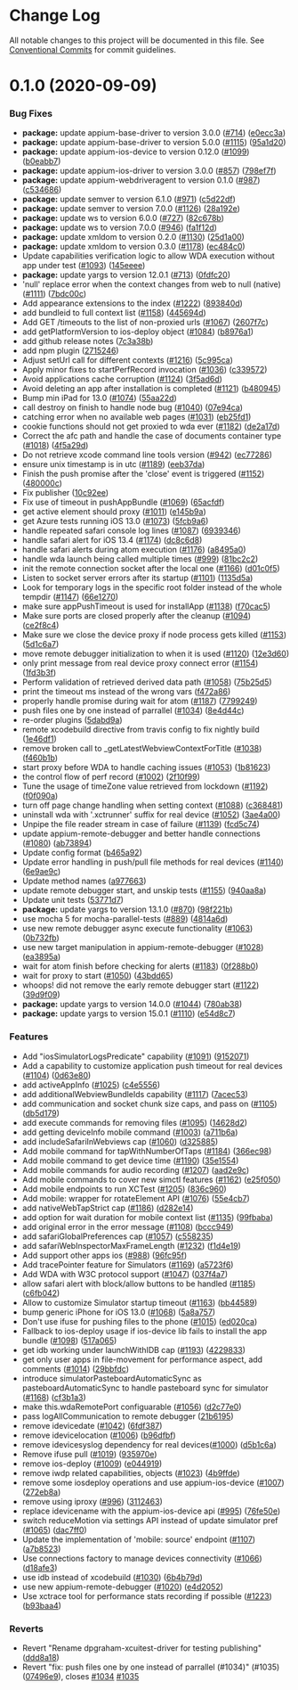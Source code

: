 # Change Log

All notable changes to this project will be documented in this file.
See [Conventional Commits](https://conventionalcommits.org) for commit guidelines.

# 0.1.0 (2020-09-09)


### Bug Fixes

* **package:** update appium-base-driver to version 3.0.0 ([#714](https://github.com/appium/appium-xcuitest-driver/issues/714)) ([e0ecc3a](https://github.com/appium/appium-xcuitest-driver/commit/e0ecc3ac482af5ee4987187bcb9618302be07d50))
* **package:** update appium-base-driver to version 5.0.0 ([#1115](https://github.com/appium/appium-xcuitest-driver/issues/1115)) ([95a1d20](https://github.com/appium/appium-xcuitest-driver/commit/95a1d203444af225459d19ec49bc96cfa95db221))
* **package:** update appium-ios-device to version 0.12.0 ([#1099](https://github.com/appium/appium-xcuitest-driver/issues/1099)) ([b0eabb7](https://github.com/appium/appium-xcuitest-driver/commit/b0eabb71c70f500383f7ebb8dabd9aaa8e8c0adb))
* **package:** update appium-ios-driver to version 3.0.0 ([#857](https://github.com/appium/appium-xcuitest-driver/issues/857)) ([798ef7f](https://github.com/appium/appium-xcuitest-driver/commit/798ef7f3d055c4aeebd4a515ce15910edbc05327))
* **package:** update appium-webdriveragent to version 0.1.0 ([#987](https://github.com/appium/appium-xcuitest-driver/issues/987)) ([c534686](https://github.com/appium/appium-xcuitest-driver/commit/c534686dbb17a50f990005db8b2ddb07614fb6df))
* **package:** update semver to version 6.1.0 ([#971](https://github.com/appium/appium-xcuitest-driver/issues/971)) ([c5d22df](https://github.com/appium/appium-xcuitest-driver/commit/c5d22df710a85fc57a181c9c67f85c4a79c3c3ea))
* **package:** update semver to version 7.0.0 ([#1126](https://github.com/appium/appium-xcuitest-driver/issues/1126)) ([28a192e](https://github.com/appium/appium-xcuitest-driver/commit/28a192eb7929712f4855f414edf9f5f3f092c797))
* **package:** update ws to version 6.0.0 ([#727](https://github.com/appium/appium-xcuitest-driver/issues/727)) ([82c678b](https://github.com/appium/appium-xcuitest-driver/commit/82c678be4dc50269d6166359395d336ff5b46270))
* **package:** update ws to version 7.0.0 ([#946](https://github.com/appium/appium-xcuitest-driver/issues/946)) ([fa1f12d](https://github.com/appium/appium-xcuitest-driver/commit/fa1f12d345bb4e1fab8eae24ee3cedf685d87977))
* **package:** update xmldom to version 0.2.0 ([#1130](https://github.com/appium/appium-xcuitest-driver/issues/1130)) ([25d1a00](https://github.com/appium/appium-xcuitest-driver/commit/25d1a00eb367c4648ac3d1172cf8e1cd314e6fa8))
* **package:** update xmldom to version 0.3.0 ([#1178](https://github.com/appium/appium-xcuitest-driver/issues/1178)) ([ec484c0](https://github.com/appium/appium-xcuitest-driver/commit/ec484c0be1b64b8bf283526c7ea61e794163b6ab))
* Update capabilities verification logic to allow WDA execution without app under test ([#1093](https://github.com/appium/appium-xcuitest-driver/issues/1093)) ([145eeee](https://github.com/appium/appium-xcuitest-driver/commit/145eeee2ddeb86ec9b66f19f98cf5f0d95d3e667))
* **package:** update yargs to version 12.0.1 ([#713](https://github.com/appium/appium-xcuitest-driver/issues/713)) ([0fdfc20](https://github.com/appium/appium-xcuitest-driver/commit/0fdfc204e96a13187feb8d3f63685fa6ee20382e))
* 'null' replace error when the context changes from web to null (native) ([#1111](https://github.com/appium/appium-xcuitest-driver/issues/1111)) ([7bdc00c](https://github.com/appium/appium-xcuitest-driver/commit/7bdc00caf0efa1a2d783fc357ad0beb6e2f03930))
* Add appearance extensions to the index ([#1222](https://github.com/appium/appium-xcuitest-driver/issues/1222)) ([893840d](https://github.com/appium/appium-xcuitest-driver/commit/893840dda55f51413f40dac7a4863239b0847cad))
* add bundleid to full context list ([#1158](https://github.com/appium/appium-xcuitest-driver/issues/1158)) ([445694d](https://github.com/appium/appium-xcuitest-driver/commit/445694d2f7ccf2b546ab99dceceee3cd41a744ed))
* Add GET /timeouts to the list of non-proxied urls ([#1067](https://github.com/appium/appium-xcuitest-driver/issues/1067)) ([2607f7c](https://github.com/appium/appium-xcuitest-driver/commit/2607f7c0bc976639a326ba772646191d5ea12e40))
* add getPlatformVersion to ios-deploy object ([#1084](https://github.com/appium/appium-xcuitest-driver/issues/1084)) ([b8976a1](https://github.com/appium/appium-xcuitest-driver/commit/b8976a1a5aabd41fb27d98f66808526cab084329))
* add github release notes ([7c3a38b](https://github.com/appium/appium-xcuitest-driver/commit/7c3a38bb73cc5a5ae9f00505daab7de962350f99))
* add npm plugin ([2715246](https://github.com/appium/appium-xcuitest-driver/commit/2715246ed799a992f479e4c53fa5bd0c3885ca85))
* Adjust setUrl call for different contexts ([#1216](https://github.com/appium/appium-xcuitest-driver/issues/1216)) ([5c995ca](https://github.com/appium/appium-xcuitest-driver/commit/5c995ca973e7568adb0da6f2a6a6e8f7443e2e79))
* Apply minor fixes to startPerfRecord invocation ([#1036](https://github.com/appium/appium-xcuitest-driver/issues/1036)) ([c339572](https://github.com/appium/appium-xcuitest-driver/commit/c339572f990c3a1dcb66773d6d2d8f159147b206))
* Avoid applications cache corruption ([#1124](https://github.com/appium/appium-xcuitest-driver/issues/1124)) ([3f5ad6d](https://github.com/appium/appium-xcuitest-driver/commit/3f5ad6d47b66fe24a3748972fbed1573a7f18f56))
* Avoid deleting an app after installation is completed ([#1121](https://github.com/appium/appium-xcuitest-driver/issues/1121)) ([b480945](https://github.com/appium/appium-xcuitest-driver/commit/b48094536732cf44a0592351f4af6705771e8a09))
* Bump min iPad for 13.0 ([#1074](https://github.com/appium/appium-xcuitest-driver/issues/1074)) ([55aa22d](https://github.com/appium/appium-xcuitest-driver/commit/55aa22da21afd345eaaa19716b9edb5f73f426f8))
* call destroy on finish to handle node bug ([#1040](https://github.com/appium/appium-xcuitest-driver/issues/1040)) ([07e94ca](https://github.com/appium/appium-xcuitest-driver/commit/07e94ca729dcc3d0a8efb7bea1833d33b47ef3b7))
* catching error when no available web pages ([#1031](https://github.com/appium/appium-xcuitest-driver/issues/1031)) ([eb25fd1](https://github.com/appium/appium-xcuitest-driver/commit/eb25fd15256ffdae31ae2333eb2588a53ce9b110))
* cookie functions should not get proxied to wda ever ([#1182](https://github.com/appium/appium-xcuitest-driver/issues/1182)) ([de2a17d](https://github.com/appium/appium-xcuitest-driver/commit/de2a17d5bcbab25859e6c9b3a79aef722493e39c))
* Correct the afc path and handle the case of documents container type ([#1018](https://github.com/appium/appium-xcuitest-driver/issues/1018)) ([4f5a29d](https://github.com/appium/appium-xcuitest-driver/commit/4f5a29d7d32a401786515999c47daf2c68196bcf))
* Do not retrieve xcode command line tools version ([#942](https://github.com/appium/appium-xcuitest-driver/issues/942)) ([ec77286](https://github.com/appium/appium-xcuitest-driver/commit/ec772862be25a367fc4ed50e3f3750a30af7c0f0))
* ensure unix timestamp is in utc ([#1189](https://github.com/appium/appium-xcuitest-driver/issues/1189)) ([eeb37da](https://github.com/appium/appium-xcuitest-driver/commit/eeb37daf4c2012ea29bc19dbb6206a55aa6dfe63))
* Finish the push promise after the 'close' event is triggered ([#1152](https://github.com/appium/appium-xcuitest-driver/issues/1152)) ([480000c](https://github.com/appium/appium-xcuitest-driver/commit/480000c30eb7ee961a6077734381adba0e395f26))
* Fix publisher ([10c92ee](https://github.com/appium/appium-xcuitest-driver/commit/10c92ee2f6520fe97214aee0ec75b3289985107c))
* Fix use of timeout in pushAppBundle ([#1069](https://github.com/appium/appium-xcuitest-driver/issues/1069)) ([65acfdf](https://github.com/appium/appium-xcuitest-driver/commit/65acfdf21dca70ad51391a199c504a37b27aed6c))
* get active element should proxy ([#1011](https://github.com/appium/appium-xcuitest-driver/issues/1011)) ([e145b9a](https://github.com/appium/appium-xcuitest-driver/commit/e145b9a17ed3e813b3dc55322c2f698b2839d106))
* get Azure tests running iOS 13.0 ([#1073](https://github.com/appium/appium-xcuitest-driver/issues/1073)) ([5fcb9a6](https://github.com/appium/appium-xcuitest-driver/commit/5fcb9a68f21a40e40a4adeec7e7a85fb7f5fc9ae))
* handle repeated safari console log lines ([#1087](https://github.com/appium/appium-xcuitest-driver/issues/1087)) ([6939346](https://github.com/appium/appium-xcuitest-driver/commit/6939346a7372ba5897928dca1dfc5478987bab9c))
* handle safari alert for iOS 13.4 ([#1174](https://github.com/appium/appium-xcuitest-driver/issues/1174)) ([dc8c6d8](https://github.com/appium/appium-xcuitest-driver/commit/dc8c6d888432f10423889c490917ccae90185037))
* handle safari alerts during atom execution ([#1176](https://github.com/appium/appium-xcuitest-driver/issues/1176)) ([a8495a0](https://github.com/appium/appium-xcuitest-driver/commit/a8495a050ab845ecfb684445c0130b66623cfa84))
* handle wda launch being called multiple times ([#999](https://github.com/appium/appium-xcuitest-driver/issues/999)) ([81bc2c2](https://github.com/appium/appium-xcuitest-driver/commit/81bc2c26cf05d15b4e5ef560ead7b56b577aafd0))
* init the remote connection socket after the local one ([#1166](https://github.com/appium/appium-xcuitest-driver/issues/1166)) ([d01c0f5](https://github.com/appium/appium-xcuitest-driver/commit/d01c0f599b73abf3eaf0d94d3076e75cf7abffc6))
* Listen to socket server errors after its startup ([#1101](https://github.com/appium/appium-xcuitest-driver/issues/1101)) ([1135d5a](https://github.com/appium/appium-xcuitest-driver/commit/1135d5a6caa960ee55135dabf6e08fc8213f77d7))
* Look for temporary logs in the specific root folder instead of the whole tempdir ([#1147](https://github.com/appium/appium-xcuitest-driver/issues/1147)) ([66e1270](https://github.com/appium/appium-xcuitest-driver/commit/66e1270a8eb73052dd8e162fadd26b02c0ce8be4))
* make sure appPushTimeout is used for installApp ([#1138](https://github.com/appium/appium-xcuitest-driver/issues/1138)) ([f70cac5](https://github.com/appium/appium-xcuitest-driver/commit/f70cac5367bf59ce803ae9ccf0942ebfe3a05525))
* Make sure ports are closed properly after the cleanup ([#1094](https://github.com/appium/appium-xcuitest-driver/issues/1094)) ([ce2f8c4](https://github.com/appium/appium-xcuitest-driver/commit/ce2f8c415651413392573849d111cb708029afa6))
* Make sure we close the device proxy if node process gets killed ([#1153](https://github.com/appium/appium-xcuitest-driver/issues/1153)) ([5d1c6a7](https://github.com/appium/appium-xcuitest-driver/commit/5d1c6a71397a8ee7740d7c381c1b17f8b7ce46e3))
* move remote debugger initialization to when it is used ([#1120](https://github.com/appium/appium-xcuitest-driver/issues/1120)) ([12e3d60](https://github.com/appium/appium-xcuitest-driver/commit/12e3d609894f73df00d56abd3aa9a075805ea1ab))
* only print message from real device proxy connect error ([#1154](https://github.com/appium/appium-xcuitest-driver/issues/1154)) ([1fd3b3f](https://github.com/appium/appium-xcuitest-driver/commit/1fd3b3fd765aa4eb8ffe650a48fa9c3102e6b248))
* Perform validation of retrieved derived data path ([#1058](https://github.com/appium/appium-xcuitest-driver/issues/1058)) ([75b25d5](https://github.com/appium/appium-xcuitest-driver/commit/75b25d5b7825bcd299ae046f461bf106f0bb6743))
* print the timeout ms instead of the wrong vars ([f472a86](https://github.com/appium/appium-xcuitest-driver/commit/f472a86568f9c2e7f7f1a83631659641ac0fbe37))
* properly handle promise during wait for atom ([#1187](https://github.com/appium/appium-xcuitest-driver/issues/1187)) ([7799249](https://github.com/appium/appium-xcuitest-driver/commit/7799249e411cfe0ec3d600ed1d1f5e1dab8c80ec))
* push files one by one instead of parrallel ([#1034](https://github.com/appium/appium-xcuitest-driver/issues/1034)) ([8e4d44c](https://github.com/appium/appium-xcuitest-driver/commit/8e4d44c3673c5b14fdf23c774982c0b2d667bd60))
* re-order plugins ([5dabd9a](https://github.com/appium/appium-xcuitest-driver/commit/5dabd9ab56fb17e8d06bed75f194edbb241e4194))
* remote xcodebuild directive from travis config to fix nightly build ([1e46df1](https://github.com/appium/appium-xcuitest-driver/commit/1e46df1c64a9579c4b1c34091cea990e5d558fc0))
* remove broken call to _getLatestWebviewContextForTitle ([#1038](https://github.com/appium/appium-xcuitest-driver/issues/1038)) ([f460b1b](https://github.com/appium/appium-xcuitest-driver/commit/f460b1b0a0a574cd864fb86f065a14bfdb4b7f1d))
* start proxy before WDA to handle caching issues ([#1053](https://github.com/appium/appium-xcuitest-driver/issues/1053)) ([1b81623](https://github.com/appium/appium-xcuitest-driver/commit/1b816230f64d1aa16e0bb5e72a6ab8a4a67394a4))
* the control flow of perf record ([#1002](https://github.com/appium/appium-xcuitest-driver/issues/1002)) ([2f10f99](https://github.com/appium/appium-xcuitest-driver/commit/2f10f99e20c0cdd942c9d5e73f5c6734de215ccd))
* Tune the usage of timeZone value retrieved from lockdown ([#1192](https://github.com/appium/appium-xcuitest-driver/issues/1192)) ([f0f090a](https://github.com/appium/appium-xcuitest-driver/commit/f0f090ae3777d9035805e1823bea90d212643144))
* turn off page change handling when setting context ([#1088](https://github.com/appium/appium-xcuitest-driver/issues/1088)) ([c368481](https://github.com/appium/appium-xcuitest-driver/commit/c368481c8e4402769429ac97941a81e317cbcfbe))
* uninstall wda with '.xctrunner' suffix for real device ([#1052](https://github.com/appium/appium-xcuitest-driver/issues/1052)) ([3ae4a00](https://github.com/appium/appium-xcuitest-driver/commit/3ae4a0008580c3fb731333bb086766bc4cc4887d))
* Unpipe the file reader stream in case of failure ([#1139](https://github.com/appium/appium-xcuitest-driver/issues/1139)) ([fcd5c74](https://github.com/appium/appium-xcuitest-driver/commit/fcd5c741373f80d13ef5a8a17016d1824ddcd9c9))
* update appium-remote-debugger and better handle connections ([#1080](https://github.com/appium/appium-xcuitest-driver/issues/1080)) ([ab73894](https://github.com/appium/appium-xcuitest-driver/commit/ab7389496e35ca9d15ef3299fd81c1cae699acae))
* Update config format ([b465a92](https://github.com/appium/appium-xcuitest-driver/commit/b465a921c09730a48019f48297b84f58bf23f7ff))
* Update error handling in push/pull file methods for real devices ([#1140](https://github.com/appium/appium-xcuitest-driver/issues/1140)) ([6e9ae9c](https://github.com/appium/appium-xcuitest-driver/commit/6e9ae9c00c5dc3cfa688cde68b085c6eda085766))
* Update method names ([a977663](https://github.com/appium/appium-xcuitest-driver/commit/a977663a80eb22767c236ebab6686fd1d051a203))
* update remote debugger start, and unskip tests ([#1155](https://github.com/appium/appium-xcuitest-driver/issues/1155)) ([940aa8a](https://github.com/appium/appium-xcuitest-driver/commit/940aa8a1799334df40a9548ea45f82d23c34f8bf))
* Update unit tests ([53771d7](https://github.com/appium/appium-xcuitest-driver/commit/53771d7316f6d7a3336d10ac05d9c62d853cfc83))
* **package:** update yargs to version 13.1.0 ([#870](https://github.com/appium/appium-xcuitest-driver/issues/870)) ([98f221b](https://github.com/appium/appium-xcuitest-driver/commit/98f221b5c6cc35bc862640cf261bfe1c7ee85422))
* use mocha 5 for mocha-parallel-tests ([#889](https://github.com/appium/appium-xcuitest-driver/issues/889)) ([4814a6d](https://github.com/appium/appium-xcuitest-driver/commit/4814a6d8059f9b5f0e2e9501a2ce7466078f654f))
* use new remote debugger async execute functionality ([#1063](https://github.com/appium/appium-xcuitest-driver/issues/1063)) ([0b732fb](https://github.com/appium/appium-xcuitest-driver/commit/0b732fbb934405bb742918fae4cf8695eeca07ed))
* use new target manipulation in appium-remote-debugger ([#1028](https://github.com/appium/appium-xcuitest-driver/issues/1028)) ([ea3895a](https://github.com/appium/appium-xcuitest-driver/commit/ea3895a6b0a8b36501400697ff484dec6d333629))
* wait for atom finish before checking for alerts ([#1183](https://github.com/appium/appium-xcuitest-driver/issues/1183)) ([0f288b0](https://github.com/appium/appium-xcuitest-driver/commit/0f288b06d51481f648075a57456e7dbf710f3199))
* wait for proxy to start ([#1050](https://github.com/appium/appium-xcuitest-driver/issues/1050)) ([43bdd65](https://github.com/appium/appium-xcuitest-driver/commit/43bdd65a7bb9bf9b4fcebe93749af22aaabb0d8f))
* whoops! did not remove the early remote debugger start ([#1122](https://github.com/appium/appium-xcuitest-driver/issues/1122)) ([39d9f09](https://github.com/appium/appium-xcuitest-driver/commit/39d9f092dbac25387bcae2f04946c7cbc45117b5))
* **package:** update yargs to version 14.0.0 ([#1044](https://github.com/appium/appium-xcuitest-driver/issues/1044)) ([780ab38](https://github.com/appium/appium-xcuitest-driver/commit/780ab3839c87134a488d261fc5283ab8c22221b5))
* **package:** update yargs to version 15.0.1 ([#1110](https://github.com/appium/appium-xcuitest-driver/issues/1110)) ([e54d8c7](https://github.com/appium/appium-xcuitest-driver/commit/e54d8c7e126dc7def4fd2f0254317b52cd7af3d5))


### Features

* Add "iosSimulatorLogsPredicate" capability ([#1091](https://github.com/appium/appium-xcuitest-driver/issues/1091)) ([9152071](https://github.com/appium/appium-xcuitest-driver/commit/9152071e80416dd964dca5def012c9f7ed423697))
* Add a capability to customize application push timeout for real devices ([#1104](https://github.com/appium/appium-xcuitest-driver/issues/1104)) ([0d63e80](https://github.com/appium/appium-xcuitest-driver/commit/0d63e801a30c6fff970bdb2385d1266c03def425))
* add activeAppInfo ([#1025](https://github.com/appium/appium-xcuitest-driver/issues/1025)) ([c4e5556](https://github.com/appium/appium-xcuitest-driver/commit/c4e555688132aed07b9c8915799dc97cd8a395c2))
* add additionalWebviewBundleIds capability ([#1117](https://github.com/appium/appium-xcuitest-driver/issues/1117)) ([7acec53](https://github.com/appium/appium-xcuitest-driver/commit/7acec53dcc34c07cdf34278b4020f28c3a6bb984))
* add communication and socket chunk size caps, and pass on ([#1105](https://github.com/appium/appium-xcuitest-driver/issues/1105)) ([db5d179](https://github.com/appium/appium-xcuitest-driver/commit/db5d179c33bb1cfdf1432da4dd89cdc98432f8dd))
* add execute commands for removing files ([#1095](https://github.com/appium/appium-xcuitest-driver/issues/1095)) ([14628d2](https://github.com/appium/appium-xcuitest-driver/commit/14628d2cdbd8383a2e935b6a66fa52e87c25649c))
* add getting deviceInfo mobile command ([#1003](https://github.com/appium/appium-xcuitest-driver/issues/1003)) ([a711b6a](https://github.com/appium/appium-xcuitest-driver/commit/a711b6a39894a1fe4b9deb1754cd0cf133b8f8e5))
* add includeSafariInWebviews cap ([#1060](https://github.com/appium/appium-xcuitest-driver/issues/1060)) ([d325885](https://github.com/appium/appium-xcuitest-driver/commit/d32588568e81ed2fcc14e38aee944de50b07f727))
* Add mobile command for tapWithNumberOfTaps ([#1184](https://github.com/appium/appium-xcuitest-driver/issues/1184)) ([366ec98](https://github.com/appium/appium-xcuitest-driver/commit/366ec98b7f7e118b8aed85086764f85108728549))
* Add mobile command to get device time ([#1190](https://github.com/appium/appium-xcuitest-driver/issues/1190)) ([35e1554](https://github.com/appium/appium-xcuitest-driver/commit/35e15546f179c403b16a3134e33ddb2324347097))
* Add mobile commands for audio recording ([#1207](https://github.com/appium/appium-xcuitest-driver/issues/1207)) ([aad2e9c](https://github.com/appium/appium-xcuitest-driver/commit/aad2e9cf70a5c33cbf0be9edf3c85125c30a2216))
* Add mobile commands to cover new simctl features ([#1162](https://github.com/appium/appium-xcuitest-driver/issues/1162)) ([e25f050](https://github.com/appium/appium-xcuitest-driver/commit/e25f050ae4f7cc3ea2a00dbe8061a662e505a1b2))
* Add mobile endpoints to run XCTest ([#1205](https://github.com/appium/appium-xcuitest-driver/issues/1205)) ([836c960](https://github.com/appium/appium-xcuitest-driver/commit/836c96010250eea03c08b64af458389f8b0beeac))
* Add mobile: wrapper for rotateElement API ([#1076](https://github.com/appium/appium-xcuitest-driver/issues/1076)) ([55e4cb7](https://github.com/appium/appium-xcuitest-driver/commit/55e4cb75158b36b0a21445cc844dff0c59708f14))
* add nativeWebTapStrict cap ([#1186](https://github.com/appium/appium-xcuitest-driver/issues/1186)) ([d282e14](https://github.com/appium/appium-xcuitest-driver/commit/d282e14ae4352903afb21426162f15b6cd33a628))
* add option for wait duration for mobile context list ([#1135](https://github.com/appium/appium-xcuitest-driver/issues/1135)) ([99fbaba](https://github.com/appium/appium-xcuitest-driver/commit/99fbaba4e5e8a6666f946e91d7e3bd67e6b8e7f0))
* add original error in the error message ([#1108](https://github.com/appium/appium-xcuitest-driver/issues/1108)) ([bccc949](https://github.com/appium/appium-xcuitest-driver/commit/bccc94926ac1e2646ed083c7f575fc872154d21a))
* add safariGlobalPreferences cap ([#1057](https://github.com/appium/appium-xcuitest-driver/issues/1057)) ([c558235](https://github.com/appium/appium-xcuitest-driver/commit/c5582356cb1563ecc46b7f7f1e6c6fe40d5ea10e))
* add safariWebInspectorMaxFrameLength ([#1232](https://github.com/appium/appium-xcuitest-driver/issues/1232)) ([f1d4e19](https://github.com/appium/appium-xcuitest-driver/commit/f1d4e19655a48fe98b1ec4fbeb07aa1d997ea431))
* Add support other apps ios ([#988](https://github.com/appium/appium-xcuitest-driver/issues/988)) ([96fc95f](https://github.com/appium/appium-xcuitest-driver/commit/96fc95fde3573f0f63e37a61817e25237da35469))
* Add tracePointer feature for Simulators ([#1169](https://github.com/appium/appium-xcuitest-driver/issues/1169)) ([a5723f6](https://github.com/appium/appium-xcuitest-driver/commit/a5723f64ca4ff1c075e5ecbada9897f9d69bdc07))
* Add WDA with W3C protocol support ([#1047](https://github.com/appium/appium-xcuitest-driver/issues/1047)) ([037f4a7](https://github.com/appium/appium-xcuitest-driver/commit/037f4a7bd38946ff611367c349780b56c40cd59e))
* allow safari alert with block/allow buttons to be handled ([#1185](https://github.com/appium/appium-xcuitest-driver/issues/1185)) ([c6fb042](https://github.com/appium/appium-xcuitest-driver/commit/c6fb04224ae5a37695ff44950a540a90c4b4cb16))
* Allow to customize Simulator startup timeout ([#1163](https://github.com/appium/appium-xcuitest-driver/issues/1163)) ([bb44589](https://github.com/appium/appium-xcuitest-driver/commit/bb44589f824b74e536e95e41daa0b88b2a934965))
* bump generic iPhone for iOS 13.0 ([#1068](https://github.com/appium/appium-xcuitest-driver/issues/1068)) ([5a8a757](https://github.com/appium/appium-xcuitest-driver/commit/5a8a7570ea9b0d54b1e442d185880eaea7111439))
* Don't use ifuse for pushing files to the phone ([#1015](https://github.com/appium/appium-xcuitest-driver/issues/1015)) ([ed020ca](https://github.com/appium/appium-xcuitest-driver/commit/ed020ca41dd411bb4cbd378caf069a074e93f665))
* Fallback to ios-deploy usage if ios-device lib fails to install the app bundle ([#1098](https://github.com/appium/appium-xcuitest-driver/issues/1098)) ([517a065](https://github.com/appium/appium-xcuitest-driver/commit/517a0658ea16d3eef6ce4344ccee446b5fe5107a))
* get idb working under launchWithIDB cap ([#1193](https://github.com/appium/appium-xcuitest-driver/issues/1193)) ([4229833](https://github.com/appium/appium-xcuitest-driver/commit/42298338b8ebdcf13a5c8bd0ca9f690688d0dc9b))
* get only user apps in file-movement for performance aspect, add comments ([#1014](https://github.com/appium/appium-xcuitest-driver/issues/1014)) ([29bbfdc](https://github.com/appium/appium-xcuitest-driver/commit/29bbfdcc01a5b1b257ac59603a9bf3decf48eed5))
* introduce simulatorPasteboardAutomaticSync as pasteboardAutomaticSync to handle pasteboard sync for simulator ([#1168](https://github.com/appium/appium-xcuitest-driver/issues/1168)) ([cf3b1a3](https://github.com/appium/appium-xcuitest-driver/commit/cf3b1a39993fe7632510c7420b0f0e1731f0c48e))
* make this.wdaRemotePort configuarable ([#1056](https://github.com/appium/appium-xcuitest-driver/issues/1056)) ([d2c77e0](https://github.com/appium/appium-xcuitest-driver/commit/d2c77e0036d104f6aaeb948592cdf8cdc588b0e9))
* pass logAllCommunication to remote debugger ([21b6195](https://github.com/appium/appium-xcuitest-driver/commit/21b61957ac7a844cee649721083e0ae9c0617eac))
* remove idevicedate ([#1042](https://github.com/appium/appium-xcuitest-driver/issues/1042)) ([6fdf387](https://github.com/appium/appium-xcuitest-driver/commit/6fdf387cb3b7b8a5f863debb565af7aeb624d283))
* remove idevicelocation ([#1006](https://github.com/appium/appium-xcuitest-driver/issues/1006)) ([b96dfbf](https://github.com/appium/appium-xcuitest-driver/commit/b96dfbf5c227035236116092e2a7b7e407aa27f5))
* remove idevicesyslog dependency for real devices([#1000](https://github.com/appium/appium-xcuitest-driver/issues/1000)) ([d5b1c6a](https://github.com/appium/appium-xcuitest-driver/commit/d5b1c6a49a341d20e4174ba63f770c968e32959a))
* Remove ifuse pull ([#1019](https://github.com/appium/appium-xcuitest-driver/issues/1019)) ([935970e](https://github.com/appium/appium-xcuitest-driver/commit/935970e2ebf32c61230b5ed23757b9f5eb3eda72))
* remove ios-deploy ([#1009](https://github.com/appium/appium-xcuitest-driver/issues/1009)) ([e044919](https://github.com/appium/appium-xcuitest-driver/commit/e0449198db0d0acb175d5cb12198a4f5a91244a8))
* remove iwdp related capabilities, objects ([#1023](https://github.com/appium/appium-xcuitest-driver/issues/1023)) ([4b9ffde](https://github.com/appium/appium-xcuitest-driver/commit/4b9ffde1b0070e16c7830bde5653cc5a1bd4d318))
* remove some iosdeploy operations and use appium-ios-device ([#1007](https://github.com/appium/appium-xcuitest-driver/issues/1007)) ([272eb8a](https://github.com/appium/appium-xcuitest-driver/commit/272eb8a0d3aca1453d5ff11ed0bfaec12a81bfc0))
* remove using iproxy ([#996](https://github.com/appium/appium-xcuitest-driver/issues/996)) ([3112463](https://github.com/appium/appium-xcuitest-driver/commit/31124635828e6562b2eeb1d80ab442b37e51b90c))
* replace idevicename with the appium-ios-device api ([#995](https://github.com/appium/appium-xcuitest-driver/issues/995)) ([76fe50e](https://github.com/appium/appium-xcuitest-driver/commit/76fe50e8f7840c06f0b66b8359e168474a3e391e))
* switch reduceMotion via settings API instead of update simulator pref ([#1065](https://github.com/appium/appium-xcuitest-driver/issues/1065)) ([dac7ff0](https://github.com/appium/appium-xcuitest-driver/commit/dac7ff0d1b5004e3092068a8b4decaf46ae54b3a))
* Update the implementation of 'mobile: source' endpoint ([#1107](https://github.com/appium/appium-xcuitest-driver/issues/1107)) ([a7b8523](https://github.com/appium/appium-xcuitest-driver/commit/a7b85239fe076f34f071ae0b24959f82c3013aef))
* Use connections factory to manage devices connectivity ([#1066](https://github.com/appium/appium-xcuitest-driver/issues/1066)) ([d18afe3](https://github.com/appium/appium-xcuitest-driver/commit/d18afe32d2fa7867a988fc48cc12984a6e09c84e))
* use idb instead of xcodebuild ([#1030](https://github.com/appium/appium-xcuitest-driver/issues/1030)) ([6b4b79d](https://github.com/appium/appium-xcuitest-driver/commit/6b4b79debaca6a66eae3e63c68bd0471886007af))
* use new appium-remote-debugger ([#1020](https://github.com/appium/appium-xcuitest-driver/issues/1020)) ([e4d2052](https://github.com/appium/appium-xcuitest-driver/commit/e4d2052d0e16a21efa93ee0999c95d1abe929e07))
* Use xctrace tool for performance stats recording if possible ([#1223](https://github.com/appium/appium-xcuitest-driver/issues/1223)) ([b93baa4](https://github.com/appium/appium-xcuitest-driver/commit/b93baa4cb3abe58053aa77f01b0a7bcbfe735600))


### Reverts

* Revert "Rename dpgraham-xcuitest-driver for testing publishing" ([ddd8a18](https://github.com/appium/appium-xcuitest-driver/commit/ddd8a18b6f462fcfc22dc8292e93995142d5dc1b))
* Revert "fix: push files one by one instead of parrallel (#1034)" (#1035) ([07496e9](https://github.com/appium/appium-xcuitest-driver/commit/07496e9a119944415b76e79d2fbc48fdb8d5dba8)), closes [#1034](https://github.com/appium/appium-xcuitest-driver/issues/1034) [#1035](https://github.com/appium/appium-xcuitest-driver/issues/1035)
